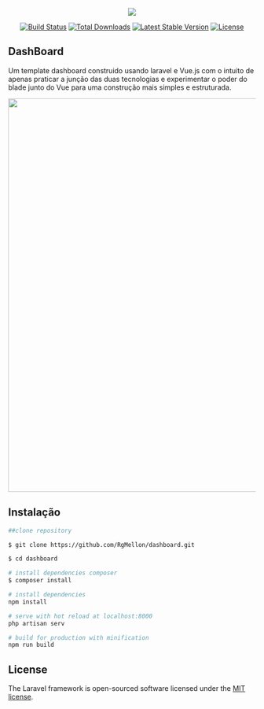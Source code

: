 <p align="center"><img src="https://laravel.com/assets/img/components/logo-laravel.svg"></p>

<p align="center">
<a href="https://travis-ci.org/laravel/framework"><img src="https://travis-ci.org/laravel/framework.svg" alt="Build Status"></a>
<a href="https://packagist.org/packages/laravel/framework"><img src="https://poser.pugx.org/laravel/framework/d/total.svg" alt="Total Downloads"></a>
<a href="https://packagist.org/packages/laravel/framework"><img src="https://poser.pugx.org/laravel/framework/v/stable.svg" alt="Latest Stable Version"></a>
<a href="https://packagist.org/packages/laravel/framework"><img src="https://poser.pugx.org/laravel/framework/license.svg" alt="License"></a>
</p>

## DashBoard


Um template dashboard construido usando laravel e Vue.js
com o intuito de apenas praticar a junção das duas tecnologias
e experimentar o poder do blade junto do Vue para uma construção
mais simples e estruturada.

<p align="center">
  <img width="800" src="https://user-images.githubusercontent.com/29661994/41537226-32ba880e-72de-11e8-9b61-2dabc65e4287.png">
</p>



## Instalação
  ``` bash
##clone repository

  $ git clone https://github.com/RgMellon/dashboard.git

  $ cd dashboard

# install dependencies composer
  $ composer install

# install dependencies
  npm install

# serve with hot reload at localhost:8000
  php artisan serv

# build for production with minification
  npm run build

```
## License

The Laravel framework is open-sourced software licensed under the [MIT license](https://opensource.org/licenses/MIT).
